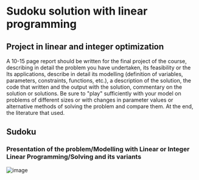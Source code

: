 # Sudoku solution with linear programming

## Project in linear and integer optimization

A 10-15 page report should be written for the final project of the course,
describing in detail the problem you have undertaken, its feasibility or the
Its applications, describe in detail its modelling (definition of variables,
parameters, constraints, functions, etc.), a description of the solution, the code that
written and the output with the solution, commentary on the solution or solutions. Be sure to
"play" sufficiently with your model on problems of different sizes or with
changes in parameter values or alternative methods of solving the problem
and compare them. At the end, the literature that
used.

## Sudoku 
### Presentation of the problem/Modelling with Linear or Integer Linear Programming/Solving and its variants


![image](https://user-images.githubusercontent.com/119429929/224491857-c3459b4b-704a-4e92-a943-64ca2204cf14.png)
